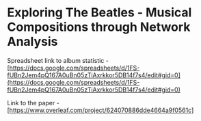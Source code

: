 # Exploring The Beatles - Musical Compositions through Network Analysis
Spreadsheet link to album statistic - [https://docs.google.com/spreadsheets/d/1FS-fUBn2Jem4pQ167A0uBn05zTiAxrkkor5DB14f7s4/edit#gid=0](https://docs.google.com/spreadsheets/d/1FS-fUBn2Jem4pQ167A0uBn05zTiAxrkkor5DB14f7s4/edit#gid=0)

Link to the paper - [https://www.overleaf.com/project/624070886dde4664a9f0561c]

